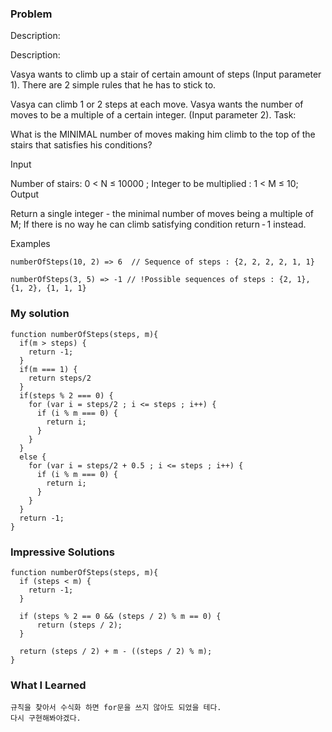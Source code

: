 ### Problem
Description:

Description:

Vasya wants to climb up a stair of certain amount of steps (Input parameter 1). There are 2 simple rules that he has to stick to.

Vasya can climb 1 or 2 steps at each move.
Vasya wants the number of moves to be a multiple of a certain integer. (Input parameter 2).
Task:

What is the MINIMAL number of moves making him climb to the top of the stairs that satisfies his conditions?

Input

Number of stairs: 0 < N ≤ 10000 ;
Integer to be multiplied : 1 < M ≤ 10;
Output

Return a single integer - the minimal number of moves being a multiple of M;
If there is no way he can climb satisfying condition return - 1 instead.

Examples

    numberOfSteps(10, 2) => 6  // Sequence of steps : {2, 2, 2, 2, 1, 1}

    numberOfSteps(3, 5) => -1 // !Possible sequences of steps : {2, 1}, {1, 2}, {1, 1, 1}

### My solution
    function numberOfSteps(steps, m){
      if(m > steps) {
        return -1;
      }
      if(m === 1) {
        return steps/2
      }
      if(steps % 2 === 0) {
        for (var i = steps/2 ; i <= steps ; i++) {
          if (i % m === 0) {
            return i;
          }
        }
      }
      else {
        for (var i = steps/2 + 0.5 ; i <= steps ; i++) {
          if (i % m === 0) {
            return i;
          }
        }
      }
      return -1;
    }

### Impressive Solutions
    function numberOfSteps(steps, m){
      if (steps < m) {
        return -1;
      }

      if (steps % 2 == 0 && (steps / 2) % m == 0) {
          return (steps / 2);
      }

      return (steps / 2) + m - ((steps / 2) % m);
    }

### What I Learned
    규칙을 찾아서 수식화 하면 for문을 쓰지 않아도 되었을 테다.
    다시 구현해봐야겠다.